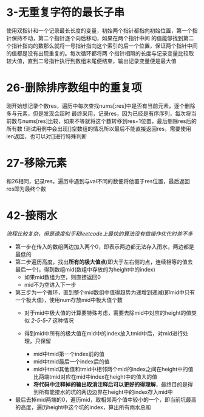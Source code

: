 # 3-无重复字符的最长子串
  使用双指针和一个记录最长长度的变量，初始两个指针都指向初始位置，第一个指针保持不动，第二个指针逐个向后移动，如果在两个指针中间
  的值能够找到第二个指针指向的数那么就将一号指针指向这个索引的后一个位置，保证两个指针中间的值都是没有出现重复的。每次循环都将两
  个指针相隔的长度与记录变量比较取较大值，直到二号指针执行到数组末尾便结束，输出记录变量便是最大值

# 26-删除排序数组中的重复项
  刚开始想记录个数res，遍历中每次查找nums[:res]中是否有当前元素，逐个删除多与元素，但是发现会超时
  最终采用，记录res，因为已经是有序序列，每次将当前数与nums[res]比较，如果不等就将这个数转移到res+1位置，最后删除res后的所有数
  !测试用例中会出现[]空数组的情况所以最后不能直接返回res，需要使用len返回，也可以对[]进行特殊判断
  
# 27-移除元素
  和26相同，记录res，遍历中遇到与val不同的数便将他置于res位置，最后返回res即为最终个数

# 42-接雨水
  *流程比较复杂，但是速度似乎和leetcode上最快的算法没有做操作优化时差不多*</br>
  * 第一步在传入的数组两边加入两个0，即表示两边都无法存入雨水，两边都是最低的
  * 第二步遍历高度，找出**所有的极大值点**(即大于左右侧的点，连续相等的值去最后一个)，得到数组mid(数组中存放的为height中的index)
    * 如果mid数组为空，则直接返回0
    * mid不为空进入下一步
  * 第三步为一个循环，直到整个mid数组中值得趋势为递增到递减(即mid中只有一个极大值)，使用num存放mid中极大值个数
    * 对于mid中极大值的计算要特殊考虑，需要去除mid中对应的height的值类似 *2-5-5-7* 这种情况
    * 得到mid中所有的极大值在mid中的index放入tmid中后，对mid进行处理，只保留
    
      * mid中tmid第一个index前的值
      * mid中tmid最后一个index后的值
      * mid中tmid其他值和tmid中相邻两个mid的index之间在height中的值比两端tmid对应在mid中index在height中的值大的值
      * **将代码中注释掉的输出取消注释后可以更好的得理解**，最终目的是得到所有能接水的坑的两边边界在height中的index存入mid中
  * 最后去掉mid两端的0，遍历mid，取相邻两个值中较小的一个，即当前坑最高的高度，遍历height中这个坑的index，算出所有雨水总和

#
